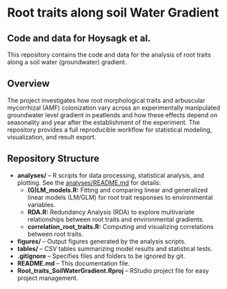 # Root traits along soil Water Gradient
## Code and data for Hoysagk et al.

This repository contains the code and data for the analysis of root traits along a soil water (groundwater) gradient.

## Overview

The project investigates how root morphological traits and arbuscular mycorrhizal (AMF) colonization vary across an experimentally manipulated groundwater level gradient in peatlends and how these effects depend on seasonality and year after the establishment of the experiment. The repository provides a full reproducible workflow for statistical modeling, visualization, and result export.

## Repository Structure

- **analyses/** – R scripts for data processing, statistical analysis, and plotting.
 See the [analyses/README.md](analyses/) for details:
    - **(G)LM_models.R:** Fitting and comparing linear and generalized linear models (LM/GLM) for root trait responses to environmental variables.
    - **RDA.R:** Redundancy Analysis (RDA) to explore multivariate relationships between root traits and environmental gradients.
    - **correlation_root_traits.R:** Computing and visualizing correlations between root traits.
- **figures/** – Output figures generated by the analysis scripts.
- **tables/** – CSV tables summarizing model results and statistical tests.
- **.gitignore** – Specifies files and folders to be ignored by git.
- **README.md** – This documentation file.
- **Root_traits_SoilWaterGradient.Rproj** – RStudio project file for easy project management.
